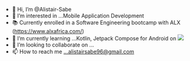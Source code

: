 - 👋 Hi, I’m @Alistair-Sabe
- 👀 I’m interested in ...Mobile Application Development
- 📚 Currently enrolled in a Software Engineering bootcamp with ALX (https://www.alxafrica.com/)
- 🌱 I’m currently learning ...Kotlin, Jetpack Compose for Android on <img src="https://img.shields.io/badge/Udemy-A100FF?style=for-the-badge&logo=Udemy&logoColor=white" />
- 💞️ I’m looking to collaborate on ...
- 📫 How to reach me ...alistairsabe96@gmail.com

<!---
Alistair-Sabe/Alistair-Sabe is a ✨ special ✨ repository because its `README.md` (this file) appears on your GitHub profile.
You can click the Preview link to take a look at your changes.
--->
